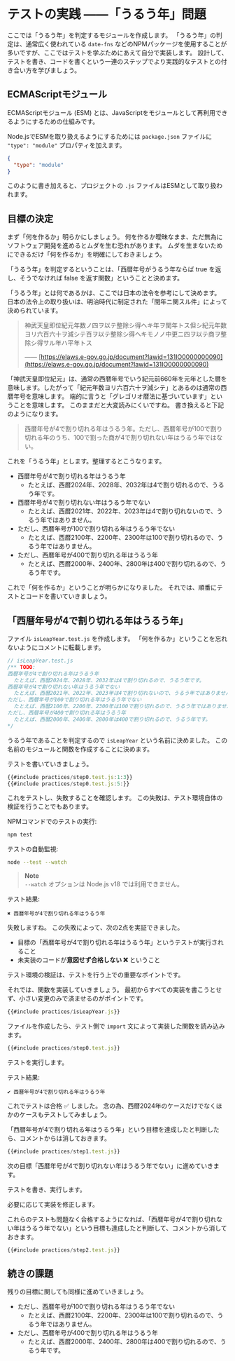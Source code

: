 # テストの実践 ――「うるう年」問題

ここでは「うるう年」を判定するモジュールを作成します。
「うるう年」の判定は、通常広く使われている `date-fns` などのNPMパッケージを使用することが多いですが、ここではテストを学ぶためにあえて自分で実装します。
設計して、テストを書き、コードを書くという一連のステップでより実践的なテストとの付き合い方を学びましょう。

## ECMAScriptモジュール

ECMAScriptモジュール (ESM) とは、JavaScriptをモジュールとして再利用できるようにするための仕組みです。

Node.jsでESMを取り扱えるようにするためには `package.json` ファイルに `"type": "module"` プロパティを加えます。

```json
{
  "type": "module"
}
```

このように書き加えると、プロジェクトの `.js` ファイルはESMとして取り扱われます。

## 目標の決定

まず「何を作るか」明らかにしましょう。
何を作るか曖昧なまま、ただ無為にソフトウェア開発を進めるとムダを生む恐れがあります。
ムダを生まないためにできるだけ「何を作るか」を明確にしておきましょう。

「うるう年」を判定するということは、「西暦年号がうるう年ならば true を返し、そうでなければ false を返す関数」ということと決めます。

「うるう年」とは何であるかは、ここでは日本の法令を参考にして決めます。
日本の法令上の取り扱いは、明治時代に制定された「閏年ニ関スル件」によって決められています。

> 神武天皇即位紀元年数ノ四ヲ以テ整除シ得ヘキ年ヲ閏年トス但シ紀元年数ヨリ六百六十ヲ減シテ百ヲ以テ整除シ得ヘキモノノ中更ニ四ヲ以テ商ヲ整除シ得サル年ハ平年トス
>
> ―― [https://elaws.e-gov.go.jp/document?lawid=131IO0000000090](https://elaws.e-gov.go.jp/document?lawid=131IO0000000090)

「神武天皇即位紀元」は、通常の西暦年号でいう紀元前660年を元年とした暦を意味します。したがって「紀元年数ヨリ六百六十ヲ減シテ」とあるのは通常の西暦年号を意味します。
端的に言うと「グレゴリオ暦法に基づいています」ということを意味します。
このままだと大変読みにくいですね。
書き換えると下記のようになります。

> 西暦年号が4で割り切れる年はうるう年。ただし、西暦年号が100で割り切れる年のうち、100で割った商が4で割り切れない年はうるう年ではない。

これを「うるう年」とします。整理するとこうなります。

- 西暦年号が4で割り切れる年はうるう年
  - たとえば、西暦2024年、2028年、2032年は4で割り切れるので、うるう年です。
- 西暦年号が4で割り切れない年はうるう年でない
  - たとえば、西暦2021年、2022年、2023年は4で割り切れないので、うるう年ではありません。
- ただし、西暦年号が100で割り切れる年はうるう年でない
  - たとえば、西暦2100年、2200年、2300年は100で割り切れるので、うるう年ではありません。
- ただし、西暦年号が400で割り切れる年はうるう年
  - たとえば、西暦2000年、2400年、2800年は400で割り切れるので、うるう年です。

これで「何を作るか」ということが明らかになりました。
それでは、順番にテストとコードを書いていきましょう。

## 「西暦年号が4で割り切れる年はうるう年」

ファイル `isLeapYear.test.js` を作成します。
「何を作るか」ということを忘れないようにコメントに転載します。

```js
// isLeapYear.test.js
/** TODO:
西暦年号が4で割り切れる年はうるう年
  たとえば、西暦2024年、2028年、2032年は4で割り切れるので、うるう年です。
西暦年号が4で割り切れない年はうるう年でない
  たとえば、西暦2021年、2022年、2023年は4で割り切れないので、うるう年ではありません。
ただし、西暦年号が100で割り切れる年はうるう年でない
  たとえば、西暦2100年、2200年、2300年は100で割り切れるので、うるう年ではありません。
ただし、西暦年号が400で割り切れる年はうるう年
  たとえば、西暦2000年、2400年、2800年は400で割り切れるので、うるう年です。
*/
```

うるう年であることを判定するので `isLeapYear` という名前に決めました。
この名前のモジュールと関数を作成することに決めます。

テストを書いていきましょう。

```js
{{#include practices/step0.test.js:1:3}}
{{#include practices/step0.test.js:5:}}
```

これをテストし、失敗することを確認します。
この失敗は、テスト環境自体の検証を行うことでもあります。

NPMコマンドでのテストの実行:

```bash
npm test
```

テストの自動監視:

```bash
node --test --watch
```

> **Note**\
> `--watch` オプションは Node.js v18 では利用できません。

テスト結果:

```console
✖ 西暦年号が4で割り切れる年はうるう年
```

失敗しますね。
この失敗によって、次の2点を実証できました。

- 目標の「西暦年号が4で割り切れる年はうるう年」というテストが実行されること
- 未実装のコードが**意図せず合格しない ❌** ということ

テスト環境の検証は、テストを行う上での重要なポイントです。

それでは、関数を実装していきましょう。
最初からすべての実装を書こうとせず、小さい変更のみで済ませるのがポイントです。

```js
{{#include practices/isLeapYear.js}}
```

ファイルを作成したら、テスト側で `import` 文によって実装した関数を読み込みます。

```js
{{#include practices/step0.test.js}}
```

テストを実行します。

テスト結果:

```console
✔ 西暦年号が4で割り切れる年はうるう年
```

これでテストは合格 ✅ しました。
念の為、西暦2024年のケースだけでなくほかのケースもテストしてみましょう。

「西暦年号が4で割り切れる年はうるう年」という目標を達成したと判断したら、コメントからは消しておきます。

```js
{{#include practices/step1.test.js}}
```

次の目標「西暦年号が4で割り切れない年はうるう年でない」に進めていきます。

テストを書き、実行します。

必要に応じて実装を修正します。

これらのテストも問題なく合格するようになれば、「西暦年号が4で割り切れない年はうるう年でない」という目標も達成したと判断して、コメントから消しておきます。

```js
{{#include practices/step2.test.js}}
```

## 続きの課題

残りの目標に関しても同様に進めていきましょう。

- ただし、西暦年号が100で割り切れる年はうるう年でない
  - たとえば、西暦2100年、2200年、2300年は100で割り切れるので、うるう年ではありません。
- ただし、西暦年号が400で割り切れる年はうるう年
  - たとえば、西暦2000年、2400年、2800年は400で割り切れるので、うるう年です。
